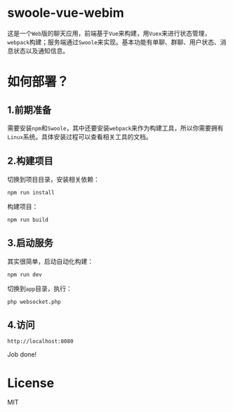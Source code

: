 # swoole-vue-webim

这是一个`Web`版的聊天应用，前端基于`Vue`来构建，用`Vuex`来进行状态管理，`webpack`构建；服务端通过`Swoole`来实现。基本功能有单聊、群聊、用户状态、消息状态以及通知信息。



# 如何部署？

## 1.前期准备

需要安装`npm`和`Swoole`，其中还要安装`webpack`来作为构建工具，所以你需要拥有`Linux`系统。具体安装过程可以查看相关工具的文档。



## 2.构建项目

切换到项目目录，安装相关依赖：

```
npm run install
```

构建项目：

```
npm run build
```



## 3.启动服务

其实很简单，启动自动化构建：

```
npm run dev
```

切换到`app`目录，执行：

```
php websocket.php
```

## 4.访问

```
http://localhost:8080
```

Job done!



# License

MIT